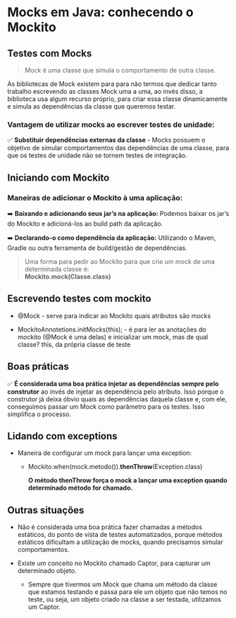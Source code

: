 # Mocks em Java: conhecendo o Mockito

## Testes com Mocks

> Mock é uma classe que simula o comportamento de outra classe.

As bibliotecas de Mock existem para para não termos que dedicar tanto trabalho escrevendo as classes Mock uma a uma, ao
invés disso, a biblioteca usa algum recurso próprio, para criar essa classe dinamicamente e simula as dependências da
classe que queremos testar.

### Vantagem de utilizar mocks ao escrever testes de unidade:

✅ <strong>Substituir dependências externas da classe</strong> - Mocks possuem o objetivo de simular comportamentos das
dependências de uma classe, para que os testes de unidade não se tornem testes de integração.

## Iniciando com Mockito

### Maneiras de adicionar o Mockito à uma aplicação:

➡️ <strong>Baixando e adicionando seus jar’s na aplicação:</strong> Podemos baixar os jar’s do Mockito e adicioná-los ao
build path da aplicação.

➡️ <strong>Declarando-o como dependência da aplicação:</strong> Utilizando o Maven, Gradle ou outra ferramenta de
build/gestão de dependências.

> Uma forma para pedir ao Mockito para que crie um mock de uma determinada classe é:<br>
<strong>Mockito.mock(Classe.class)</strong>

## Escrevendo testes com mockito

* @Mock - serve para indicar ao Mockito quais atributos são mocks

* MockitoAnnotetions.initMocks(this); -
  é para ler as anotações do mockito (@Mock é uma delas) e inicializar um mock, mas de qual classe? this, da própria
  classe de teste

## Boas práticas

✅ <strong>É considerada uma boa prática injetar as dependências sempre pelo construtor</strong> ao invés de injetar as
dependência pelo atributo. Isso porque o construtor já deixa óbvio quais as dependências daquela classe e, com ele,
conseguimos passar um Mock como parâmetro para os testes. Isso simplifica o processo.

## Lidando com exceptions

* Maneira de configurar um mock para lançar uma exception:
    * Mockito.when(mock.metodo()).<strong>thenThrow</strong>(Exception.class)

      <strong>O método thenThrow força o mock a lançar uma exception quando determinado método for chamado.</strong>

## Outras situações

* Não é considerada uma boa prática fazer chamadas a métodos estáticos, do ponto de vista de testes automatizados,
  porque métodos estáticos dificultam a utilização de mocks, quando precisamos simular comportamentos.


* Existe um conceito no Mockito chamado Captor, para capturar um determinado objeto.
  * Sempre que tivermos um Mock que chama um método da classe que estamos testando e passa para ele um objeto que não temos no teste, ou seja, um objeto criado na classe a ser testada, utilizamos um Captor.